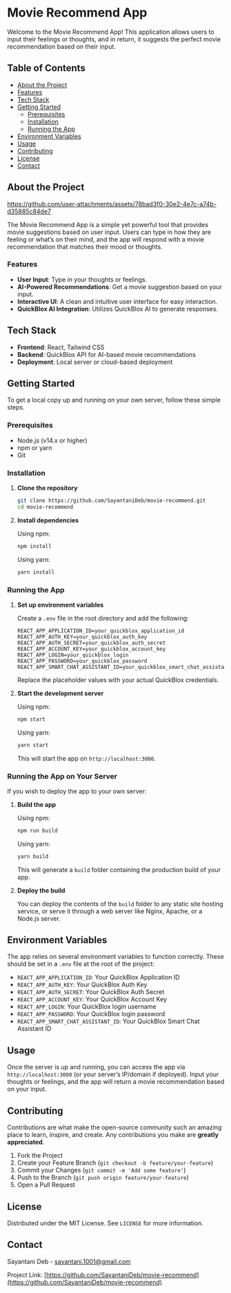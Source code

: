 # Movie Recommend App

Welcome to the Movie Recommend App! This application allows users to input their feelings or thoughts, and in return, it suggests the perfect movie recommendation based on their input.

## Table of Contents

- [About the Project](#about-the-project)
- [Features](#features)
- [Tech Stack](#tech-stack)
- [Getting Started](#getting-started)
  - [Prerequisites](#prerequisites)
  - [Installation](#installation)
  - [Running the App](#running-the-app)
- [Environment Variables](#environment-variables)
- [Usage](#usage)
- [Contributing](#contributing)
- [License](#license)
- [Contact](#contact)





## About the Project

https://github.com/user-attachments/assets/78bad3f0-30e2-4e7c-a74b-d35885c84de7


The Movie Recommend App is a simple yet powerful tool that provides movie suggestions based on user input. Users can type in how they are feeling or what’s on their mind, and the app will respond with a movie recommendation that matches their mood or thoughts.

### Features

- **User Input**: Type in your thoughts or feelings.
- **AI-Powered Recommendations**: Get a movie suggestion based on your input.
- **Interactive UI**: A clean and intuitive user interface for easy interaction.
- **QuickBlox AI Integration**: Utilizes QuickBlox AI to generate responses.

## Tech Stack

- **Frontend**: React, Tailwind CSS
- **Backend**: QuickBlox API for AI-based movie recommendations
- **Deployment**: Local server or cloud-based deployment

## Getting Started

To get a local copy up and running on your own server, follow these simple steps.

### Prerequisites

- Node.js (v14.x or higher)
- npm or yarn
- Git

### Installation

1. **Clone the repository**

   ```bash
   git clone https://github.com/SayantaniDeb/movie-recommend.git
   cd movie-recommend
   ```

2. **Install dependencies**

   Using npm:
   ```bash
   npm install
   ```

   Using yarn:
   ```bash
   yarn install
   ```

### Running the App

1. **Set up environment variables**

   Create a `.env` file in the root directory and add the following:

   ```plaintext
   REACT_APP_APPLICATION_ID=your_quickblox_application_id
   REACT_APP_AUTH_KEY=your_quickblox_auth_key
   REACT_APP_AUTH_SECRET=your_quickblox_auth_secret
   REACT_APP_ACCOUNT_KEY=your_quickblox_account_key
   REACT_APP_LOGIN=your_quickblox_login
   REACT_APP_PASSWORD=your_quickblox_password
   REACT_APP_SMART_CHAT_ASSISTANT_ID=your_quickblox_smart_chat_assistant_id
   ```

   Replace the placeholder values with your actual QuickBlox credentials.

2. **Start the development server**

   Using npm:
   ```bash
   npm start
   ```

   Using yarn:
   ```bash
   yarn start
   ```

   This will start the app on `http://localhost:3000`.

### Running the App on Your Server

If you wish to deploy the app to your own server:

1. **Build the app**

   Using npm:
   ```bash
   npm run build
   ```

   Using yarn:
   ```bash
   yarn build
   ```

   This will generate a `build` folder containing the production build of your app.

2. **Deploy the build**

   You can deploy the contents of the `build` folder to any static site hosting service, or serve it through a web server like Nginx, Apache, or a Node.js server.

## Environment Variables

The app relies on several environment variables to function correctly. These should be set in a `.env` file at the root of the project:

- `REACT_APP_APPLICATION_ID`: Your QuickBlox Application ID
- `REACT_APP_AUTH_KEY`: Your QuickBlox Auth Key
- `REACT_APP_AUTH_SECRET`: Your QuickBlox Auth Secret
- `REACT_APP_ACCOUNT_KEY`: Your QuickBlox Account Key
- `REACT_APP_LOGIN`: Your QuickBlox login username
- `REACT_APP_PASSWORD`: Your QuickBlox login password
- `REACT_APP_SMART_CHAT_ASSISTANT_ID`: Your QuickBlox Smart Chat Assistant ID

## Usage

Once the server is up and running, you can access the app via `http://localhost:3000` (or your server’s IP/domain if deployed). Input your thoughts or feelings, and the app will return a movie recommendation based on your input.

## Contributing

Contributions are what make the open-source community such an amazing place to learn, inspire, and create. Any contributions you make are **greatly appreciated**.

1. Fork the Project
2. Create your Feature Branch (`git checkout -b feature/your-feature`)
3. Commit your Changes (`git commit -m 'Add some feature'`)
4. Push to the Branch (`git push origin feature/your-feature`)
5. Open a Pull Request

## License

Distributed under the MIT License. See `LICENSE` for more information.

## Contact

Sayantani Deb - [sayantani.1001@gmail.com](mailto:your-email@example.com)

Project Link: [https://github.com/SayantaniDeb/movie-recommend](https://github.com/SayantaniDeb/movie-recommend)

